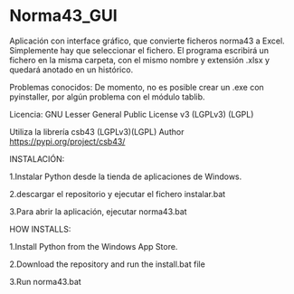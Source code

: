 # Norma43_GUI
Aplicación con interface gráfico, que convierte ficheros norma43 a Excel. Simplemente hay que seleccionar el fichero.
El programa escribirá un fichero en la misma carpeta, con el mismo nombre y extensión .xlsx y quedará anotado en un histórico.

Problemas conocidos:
De momento, no es posible crear un .exe con pyinstaller, por algún problema con el módulo tablib.


Licencia: GNU Lesser General Public License v3 (LGPLv3) (LGPL)

Utiliza la librería csb43 (LGPLv3)(LGPL) Author
https://pypi.org/project/csb43/

INSTALACIÓN:

1.Instalar Python desde la tienda de aplicaciones de Windows.

2.descargar el repositorio y ejecutar el fichero instalar.bat

3.Para abrir la aplicación, ejecutar norma43.bat

HOW INSTALLS:

1.Install Python from the Windows App Store.

2.Download the repository and run the install.bat file

3.Run norma43.bat
